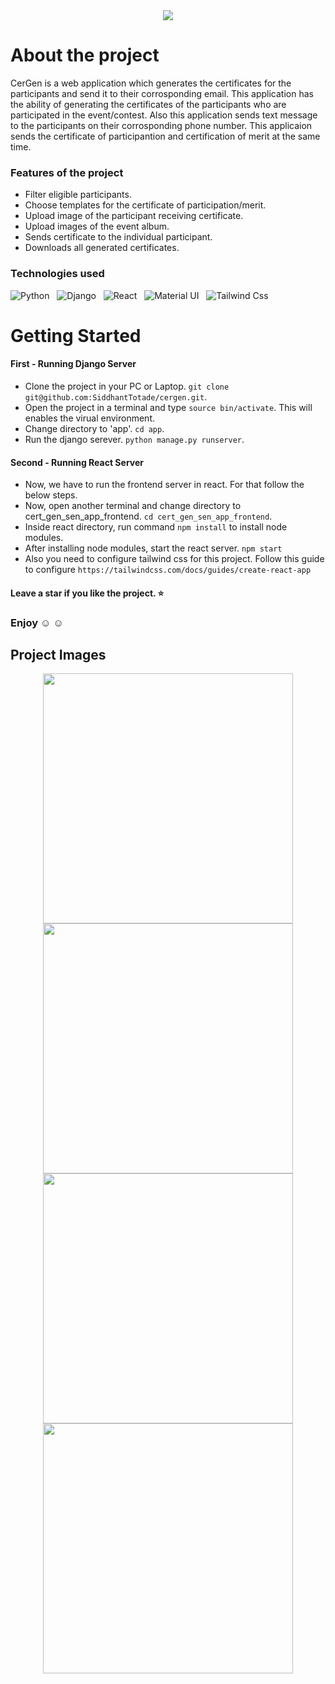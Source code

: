 <div align="center" >
  <img src="https://github.com/SiddhantTotade/certificate-generator-and-sender/blob/main/app_images/CerGen.png" />
</div>

# About the project
CerGen is a web application which generates the certificates for the participants and send it to their corrosponding email. This application has the ability of generating the certificates of the participants who are participated in the event/contest. Also this application sends text message to the participants on their corrosponding phone number. This applicaion sends the certificate of participantion and certification of merit at the same time.

### Features of the project
+ Filter eligible participants.
+ Choose templates for the certificate of participation/merit.
+ Upload image of the participant receiving certificate.
+ Upload images of the event album.
+ Sends certificate to the individual participant.
+ Downloads all generated certificates.

### Technologies used
![Python](https://img.shields.io/badge/Python-FFD43B?style=for-the-badge&logo=python&logoColor=blue) &nbsp; ![Django](https://img.shields.io/badge/Django-092E20?style=for-the-badge&logo=django&logoColor=green) &nbsp; ![React](https://img.shields.io/badge/React-20232A?style=for-the-badge&logo=react&logoColor=61DAFB) &nbsp; ![Material UI](https://img.shields.io/badge/Material%20UI-007FFF?style=for-the-badge&logo=mui&logoColor=white) &nbsp; ![Tailwind Css](https://img.shields.io/badge/Tailwind_CSS-38B2AC?style=for-the-badge&logo=tailwind-css&logoColor=white)

# Getting Started

#### First - Running Django Server
+ Clone the project in your PC or Laptop. `git clone git@github.com:SiddhantTotade/cergen.git`.
+ Open the project in a terminal and type `source bin/activate`. This will enables the virual environment.
+ Change directory to 'app'. `cd app`.
+ Run the django serever. `python manage.py runserver`.

#### Second - Running React Server
+ Now, we have to run the frontend server in react. For that follow the below steps.
+ Now, open another terminal and change directory to cert_gen_sen_app_frontend. `cd cert_gen_sen_app_frontend`.
+ Inside react directory, run command `npm install` to install node modules.
+ After installing node modules, start the react server. `npm start`
+ Also you need to configure tailwind css for this project. Follow this guide to configure `https://tailwindcss.com/docs/guides/create-react-app`

#### Leave a star if you like the project. :star:
### Enjoy :relaxed: :relaxed:

## Project Images
<div align="center" gap="10px" display="flex">

<img src="https://github.com/SiddhantTotade/certificate-generator-and-sender/blob/main/app_images/app_image_1.png" width="400px" />
<img src="https://github.com/SiddhantTotade/certificate-generator-and-sender/blob/main/app_images/app_image_2.png" width="400px" />
<img src="https://github.com/SiddhantTotade/certificate-generator-and-sender/blob/main/app_images/certificate_before.png" width="400px" />
<img src="https://github.com/SiddhantTotade/certificate-generator-and-sender/blob/main/app_images/certificate_after.png" width="400px" />

<div/>

